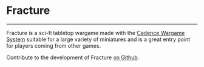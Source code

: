 # Fracture

---

Fracture is a sci-fi tabletop wargame made with the [Cadence Wargame System](https://cadence.games) suitable for a large variety of miniatures and is a great entry point for players coming from other games.

Contribute to the development of Fracture [on Github](https://github.com/open-source-tabletop/fracture).